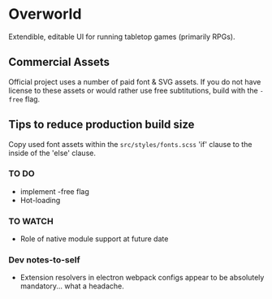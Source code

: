 # Overworld
Extendible, editable UI for running tabletop games (primarily RPGs).

## Commercial Assets
Official project uses a number of paid font & SVG assets. If you do not have license to these assets or would rather use free subtitutions, build with the `-free` flag.

## Tips to reduce production build size
Copy used font assets within the `src/styles/fonts.scss` 'if' clause to the inside of the 'else' clause.

### TO DO
+ implement -free flag
+ Hot-loading

### TO WATCH
+ Role of native module support at future date

### Dev notes-to-self
+ Extension resolvers in electron webpack configs appear to be absolutely mandatory... what a headache.
